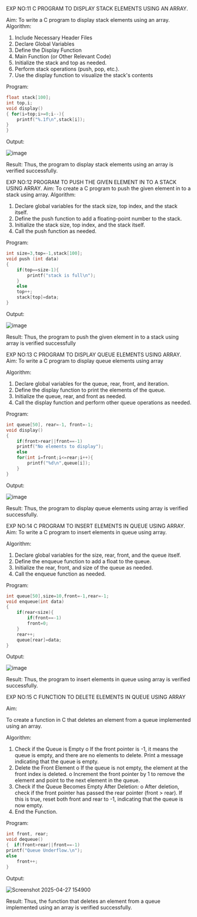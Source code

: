 EXP NO:11 C PROGRAM TO DISPLAY STACK ELEMENTS USING AN ARRAY.

Aim:
To write a C program to display stack elements using an array.
Algorithm:
1.	Include Necessary Header Files
2.	Declare Global Variables
3.	Define the Display Function
4.	Main Function (or Other Relevant Code)
5.	Initialize the stack and top as needed.
6.	Perform stack operations (push, pop, etc.).
7.	Use the display function to visualize the stack's contents
 
Program:
```c
float stack[100];
int top,i;
void display()
{ for(i=top;i>=0;i--){
    printf("%.1f\n",stack[i]);
}
}
```
Output:

![image](https://github.com/user-attachments/assets/598437ce-8378-44a5-a97a-dfa7fc269615)



Result:
Thus, the program to display stack elements using an array is verified successfully.
 

EXP NO:12  PROGRAM TO PUSH THE GIVEN ELEMENT IN TO A STACK USING ARRAY.
Aim:
To create a C program to push the given element in to a stack using array.
Algorithm:
1.	Declare global variables for the stack size, top index, and the stack itself.
2.	Define the push function to add a floating-point number to the stack.
3.	Initialize the stack size, top index, and the stack itself.
4.	Call the push function as needed.
 
Program:
```c
int size=3,top=-1,stack[100];
void push (int data)
{
    if(top==size-1){
        printf("stack is full\n");
    }
    else
    top++;
    stack[top]=data;
}
```
Output:


![image](https://github.com/user-attachments/assets/0faee522-17c2-4adf-b47f-a0db64e9190e)




Result:
Thus, the program to push the given element in to a stack using array is verified successfully


 
EXP NO:13 C PROGRAM TO DISPLAY QUEUE ELEMENTS USING ARRAY.
Aim:
To write a C program to display queue elements using array

Algorithm:
1.	Declare global variables for the queue, rear, front, and iteration.
2.	Define the display function to print the elements of the queue.
3.	Initialize the queue, rear, and front as needed.
4.	Call the display function and perform other queue operations as needed.
 
Program:
```c
int queue[50], rear=-1, front=-1;
void display()
{
    if(front>rear||front==-1)
    printf("No elements to display");
    else
    for(int i=front;i<=rear;i++){
        printf("%d\n",queue[i]);
    }
}
```
Output:


![image](https://github.com/user-attachments/assets/29bc39f1-200f-4166-98fa-78a667014225)


Result:
Thus, the program to display queue elements using array is verified successfully.


 
EXP NO:14 C PROGRAM TO INSERT ELEMENTS IN QUEUE USING ARRAY.
Aim:
To write a C program to insert elements in queue using array.

Algorithm:
1.	Declare global variables for the size, rear, front, and the queue itself.
2.	Define the enqueue function to add a float to the queue.
3.	Initialize the rear, front, and size of the queue as needed.
4.	Call the enqueue function as needed.

Program:
```c
int queue[50],size=10,front=-1,rear=-1;
void enqueue(int data)
{
    if(rear<size){
        if(front==-1)
        front=0;
    }
    rear++;
    queue[rear]=data;
}
```
Output:


![image](https://github.com/user-attachments/assets/bd5e8688-4765-4d0a-85ae-7d6e25cbe754)

Result:
Thus, the program to insert elements in queue using array is verified successfully.



 
EXP NO:15 C FUNCTION TO DELETE ELEMENTS IN QUEUE USING ARRAY



Aim:

To create a function in C that deletes an element from a queue implemented using an array.

Algorithm:

1.	Check if the Queue is Empty
o	If the front pointer is -1, it means the queue is empty, and there are no elements to delete. Print a message indicating that the queue is empty.
2.	Delete the Front Element
o	If the queue is not empty, the element at the front index is deleted.
o	Increment the front pointer by 1 to remove the element and point to the next element in the queue.
3.	Check if the Queue Becomes Empty After Deletion:
o	After deletion, check if the front pointer has passed the rear pointer (front > rear). If this is true, reset both front and rear to -1, indicating that the queue is now empty.
4.	End the Function.



Program:
```c
int front, rear;
void dequeue()
{  if(front>rear||front==-1)
printf("Queue Underflow.\n");
else
    front++;
}
```
Output:



![Screenshot 2025-04-27 154900](https://github.com/user-attachments/assets/43b0b3ad-ed81-4442-9545-e52dd3b68bcb)


Result:
Thus, the function that deletes an element from a queue implemented using an array is verified successfully.
